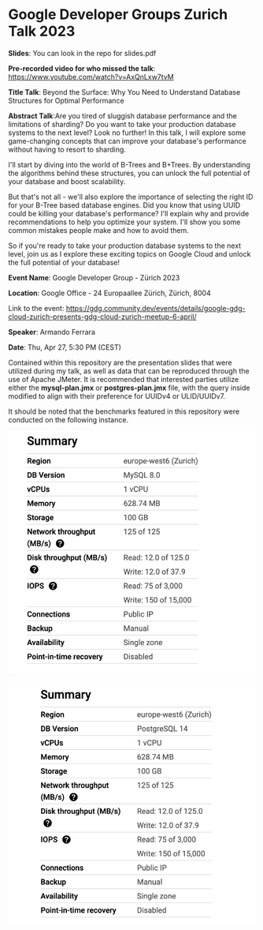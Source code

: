 # Google Developer Groups Zurich Talk 2023

**Slides**: You can look in the repo for slides.pdf

**Pre-recorded video for who missed the talk**: https://www.youtube.com/watch?v=AxQnLxw7tvM

**Title Talk**: Beyond the Surface: Why You Need to Understand Database Structures for Optimal Performance

**Abstract Talk**:Are you tired of sluggish database performance and the limitations of sharding? Do you want to take your production database systems to the  next level? Look no further! In this talk, I will explore some  game-changing concepts that can improve your database's performance  without having to resort to sharding.

I'll start by diving into the world of B-Trees and B+Trees. By understanding the algorithms  behind these structures, you can unlock the full potential of your  database and boost scalability.

But that's not all - we'll also explore the importance of selecting the right ID for your B-Tree  based database engines. Did you know that using UUID could be killing  your database's performance? I'll explain why and provide  recommendations to help you optimize your system. I'll show you some  common mistakes people make and how to avoid them.

So if  you're ready to take your production database systems to the next level, join us as I explore these exciting topics on Google Cloud and unlock  the full potential of your database!

**Event Name**: Google Developer Group - Zürich 2023

**Location**: Google Office - 24 Europaallee Zürich, Zürich, 8004

Link to the event: https://gdg.community.dev/events/details/google-gdg-cloud-zurich-presents-gdg-cloud-zurich-meetup-6-april/

**Speaker**: Armando Ferrara

**Date**: Thu, Apr 27, 5:30 PM (CEST)

Contained within this repository are the presentation slides that were utilized during my talk, as well as data that can be reproduced through the use of Apache JMeter. It is recommended that interested parties utilize either the **mysql-plan.jmx** or **postgres-plan.jmx** file, with the query inside modified to align with their preference for UUIDv4 or ULID/UUIDv7.

It should be noted that the benchmarks featured in this repository were conducted on the following instance.

![instance mysql](./instance-mysql.png)

![instance postgres](./instance-postgres.png)

